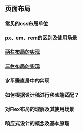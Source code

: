 ## 页面布局

### 常见的css布局单位

### px、em、rem的区别及使用场景

### [两栏布局的实现](../../Test/interview/CSS/%E4%B8%A4%E6%A0%8F%E5%B8%83%E5%B1%80.html)

### [三栏布局的实现](../../Test/interview/CSS/%E4%B8%89%E6%A0%8F%E5%B8%83%E5%B1%80.html)

### 水平垂直居中的实现

### 如何根据设计稿进行移动端适配？

### 对Flex布局的理解及其使用场景

###  响应式设计的概念及基本原理
